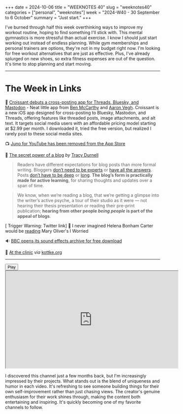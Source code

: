 +++
date = 2024-10-06
title = "WEEKNOTES 40"
slug = "weeknotes40"
categories = ["personal", "weeknotes"]
week = "2024-W40 - 30 September to 6 October"
summary = "Just start."
+++

I've burned through half this week overthinking ways to improve my workout routine, hoping to find something I'll stick with. This mental gymnastics is more stressful than actual exercise. I know I should just start working out instead of endless planning. While gym memberships and personal trainers are options, they're not in my budget right now. I'm looking for free workout alternatives that are just as effective. Plus, I've already splurged on new shoes, so extra fitness expenses are out of the question. It's time to stop planning and start moving.

---

# The Week in Links

🥐 [Croissant debuts a cross-posting app for Threads, Bluesky, and Mastodon](https://techcrunch.com/2024/10/01/croissant-debuts-a-cross-posting-app-for-threads-bluesky-and-mastodon/?ref=krabf.com) - Neat little app from [Ben McCarthy](https://benricemccarthy.com/?ref=krabf.com) and [Aaron Vegh](https://innoveghtive.com/). Croissant is a new iOS app designed for cross-posting to Bluesky, Mastodon, and Threads, offering features like threaded posts, image attachments, and alt text. It targets social media users with an affordable pricing model starting at $2.99 per month. I downloaded it, tried the free version, but realized I rarely post to these social media sites.

📺 [Juno for YouTube has been removed from the App Store](https://christianselig.com/2024/10/juno-removed/)

📄 [The secret power of a blog](https://tracydurnell.com/2024/09/29/the-secret-power-of-a-blog/) *by* [Tracy Durnell](https://tracydurnell.com/)
> Readers have different expectations for blog posts than more formal writing. Bloggers [don’t need to be experts](https://jvns.ca/blog/2023/06/05/some-blogging-myths/#myth-you-need-to-be-an-expert) or [have all the answers](https://tracydurnell.com/2023/11/01/mistakes-are-part-of-the-learning-process/). Posts [don’t have to be deep](https://tracydurnell.com/2023/03/27/blog-posts-dont-have-to-be-long/) or [long](https://tracydurnell.com/2020/12/05/write-shorter/). **The blog’s form is practically made for active learning**, for sharing thoughts and updates over a span of time.

> We know, when we’re reading a blog, that we’re getting a glimpse into the writer’s active psyche, a tour of their studio as it were — not hearing their thesis presentation or reading their pre-print publication; **hearing from other people _being people_ is part of the appeal of blogs**.

[ Trigger Warning: Twitter link]
📃 I never imagined Helena Bonham Carter would be [reading](https://x.com/AllieEsiri/status/1841729552705306913) Mary Oliver's I Worried

🔉 [BBC opens its sound effects archive for free download](https://sound-effects.bbcrewind.co.uk/)

📖 [At the clinic](https://www.thewhitereview.org/fiction/at-the-clinic/) *via* [kottke.org](https://kottke.org/24/10/two-sally-rooney-things-i-didnt-know-about/?ref=krabf.com)

---

<lite-youtube videoid="PZl99sqHD30" style="background-image: url(&quot;https://i.ytimg.com/vi/PZl99sqHD30/hqdefault.jpg&quot;);" class="lyt-activated"><button type="button" class="lty-playbtn"><span class="lyt-visually-hidden">Play</span></button><iframe width="560" height="315" title="Play" allow="accelerometer; autoplay; encrypted-media; gyroscope; picture-in-picture" allowfullscreen="" src="https://www.youtube-nocookie.com/embed/PZl99sqHD30?autoplay"></iframe></lite-youtube>

I discovered this channel just a few months back, but I'm increasingly impressed by their projects. What stands out is the blend of uniqueness and humor in each video. It's refreshing to see someone building things for their own self-improvement rather than just chasing views. The creator's genuine enthusiasm for their work shines through, making the content both entertaining and inspiring. It's quickly becoming one of my favorite channels to follow.